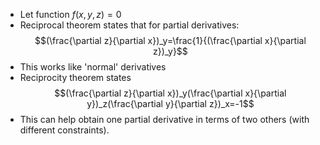 - Let function $f(x,y,z)=0$
- Reciprocal theorem states that for partial derivatives:
$$(\frac{\partial z}{\partial x})_y=\frac{1}{(\frac{\partial x}{\partial z})_y}$$
- This works like 'normal' derivatives
- Reciprocity theorem states
$$(\frac{\partial z}{\partial x})_y(\frac{\partial x}{\partial y})_z(\frac{\partial y}{\partial z})_x=-1$$
- This can help obtain one partial derivative in terms of two others (with different constraints).